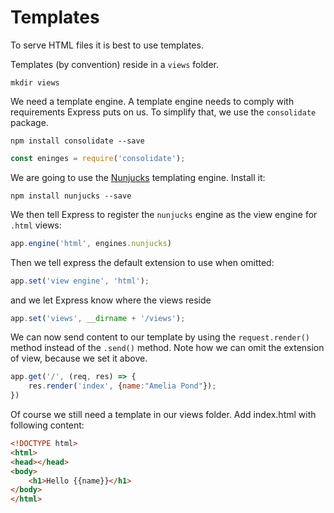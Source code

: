 # Templates

To serve HTML files it is best to use templates.

Templates (by convention) reside in a `views` folder.

```shell
mkdir views
```

We need a template engine. A template engine needs to comply with requirements Express puts on us. To simplify that, we use the `consolidate` package.

```shell
npm install consolidate --save
```

```javascript
const eninges = require('consolidate');
```

We are going to use the [Nunjucks](http://mozilla.github.io/nunjucks/) templating engine. Install it:

```shell
npm install nunjucks --save
```

We then tell Express to register the `nunjucks` engine as the view engine for `.html` views:

```javascript
app.engine('html', engines.nunjucks)
```

Then we tell express the default extension to use when omitted:

```javascript
app.set('view engine', 'html');
```

and we let Express know where the views reside

```javascript
app.set('views', __dirname + '/views');
```

We can now send content to our template by using the `request.render()` method instead of the `.send()` method. Note how we can omit the extension of view, because we set it above.

```javascript
app.get('/', (req, res) => {
	res.render('index', {name:"Amelia Pond"});
})
```



Of course we still need a template in our views folder. Add index.html with following content:

```html
<!DOCTYPE html>
<html>
<head></head>
<body>
	<h1>Hello {{name}}</h1>
</body>
</html>
```


